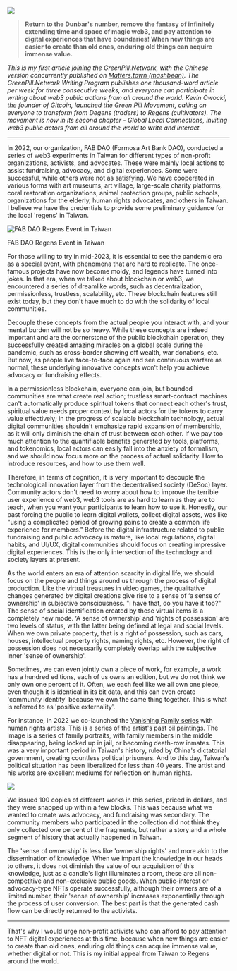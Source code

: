 ![](https://images.mirror-media.xyz/publication-images/pgLb29KH8eahwGfyDWj3y.png?height=625&width=1250)

> **Return to the Dunbar's number, remove the fantasy of infinitely extending time and space of magic web3, and pay attention to digital experiences that have boundaries! When new things are easier to create than old ones, enduring old things can acquire immense value.**

*This is my first article joining the GreenPill.Network, with the Chinese version concurrently published on [Matters.town (mashbean)](https://matters.town/@mashbean/402330-%E7%B6%A0%E8%97%A5%E4%B8%B8%E7%B6%B2%E7%B5%A11-%E5%9C%A8%E5%9C%B0%E7%B5%84%E7%B9%94%E7%99%BC%E8%A1%8Cnft%E6%9C%89%E4%BB%80%E9%BA%BC%E6%98%AF%E5%80%BC%E5%BE%97%E6%B3%A8%E6%84%8F%E7%9A%84%E4%BA%8B). The GreenPill.Network Writing Program publishes one thousand-word article per week for three consecutive weeks, and everyone can participate in writing about web3 public actions from all around the world. Kevin Owocki, the founder of Gitcoin, launched the Green Pill Movement, calling on everyone to transform from Degens (traders) to Regens (cultivators). The movement is now in its second chapter - Global Local Connections, inviting web3 public actors from all around the world to write and interact.*

* * *

In 2022, our organization, FAB DAO (Formosa Art Bank DAO), conducted a series of web3 experiments in Taiwan for different types of non-profit organizations, activists, and advocates. These were mainly local actions to assist fundraising, advocacy, and digital experiences. Some were successful, while others were not as satisfying. We have cooperated in various forms with art museums, art village, large-scale charity platforms, coral restoration organizations, animal protection groups, public schools, organizations for the elderly, human rights advocates, and others in Taiwan. I believe we have the credentials to provide some preliminary guidance for the local 'regens' in Taiwan.

![FAB DAO Regens Event in Taiwan](https://mirror.xyz/_next/image?url=https%3A%2F%2Fimages.mirror-media.xyz%2Fpublication-images%2Fy_mkfFLChYEeIRrF8-Fun.png&w=3840&q=75)

FAB DAO Regens Event in Taiwan

For those willing to try in mid-2023, it is essential to see the pandemic era as a special event, with phenomena that are hard to replicate. The once-famous projects have now become moldy, and legends have turned into jokes. In that era, when we talked about blockchain or web3, we encountered a series of dreamlike words, such as decentralization, permissionless, trustless, scalability, etc. These blockchain features still exist today, but they don't have much to do with the solidarity of local communities.

Decouple these concepts from the actual people you interact with, and your mental burden will not be so heavy. While these concepts are indeed important and are the cornerstone of the public blockchain operation, they successfully created amazing miracles on a global scale during the pandemic, such as cross-border showing off wealth, war donations, etc. But now, as people live face-to-face again and see continuous warfare as normal, these underlying innovative concepts won't help you achieve advocacy or fundraising effects.

In a permissionless blockchain, everyone can join, but bounded communities are what create real action; trustless smart-contract machines can't automatically produce spiritual tokens that connect each other's trust, spiritual value needs proper context by local actors for the tokens to carry value effectively; in the progress of scalable blockchain technology, actual digital communities shouldn't emphasize rapid expansion of membership, as it will only diminish the chain of trust between each other. If we pay too much attention to the quantifiable benefits generated by tools, platforms, and tokenomics, local actors can easily fall into the anxiety of formalism, and we should now focus more on the process of actual solidarity. How to introduce resources, and how to use them well.

Therefore, in terms of cognition, it is very important to decouple the technological innovation layer from the decentralised society (DeSoc) layer. Community actors don't need to worry about how to improve the terrible user experience of web3, web3 tools are as hard to learn as they are to teach, when you want your participants to learn how to use it. Honestly, our past forcing the public to learn digital wallets, collect digital assets, was like "using a complicated period of growing pains to create a common life experience for members." Before the digital infrastructure related to public fundraising and public advocacy is mature, like local regulations, digital habits, and UI/UX, digital communities should focus on creating impressive digital experiences. This is the only intersection of the technology and society layers at present.

As the world enters an era of attention scarcity in digital life, we should focus on the people and things around us through the process of digital production. Like the virtual treasures in video games, the qualitative changes generated by digital creations give rise to a sense of ‘a sense of ownership’ in subjective consciousness. "I have that, do you have it too?" The sense of social identification created by these virtual items is a completely new mode. ‘A sense of ownership’ and 'rights of possession' are two levels of status, with the latter being defined at legal and social levels. When we own private property, that is a right of possession, such as cars, houses, intellectual property rights, naming rights, etc. However, the right of possession does not necessarily completely overlap with the subjective inner 'sense of ownership'.

Sometimes, we can even jointly own a piece of work, for example, a work has a hundred editions, each of us owns an edition, but we do not think we only own one percent of it. Often, we each feel like we all own one piece, even though it is identical in its bit data, and this can even create 'community identity' because we own the same thing together. This is what is referred to as 'positive externality'.

For instance, in 2022 we co-launched the [Vanishing Family series](https://akaswap.com/tz/tz1faG4TTdY5kn3kokRaEMbVeKJUnucbyVQd) with human rights artists. This is a series of the artist's past oil paintings. The image is a series of family portraits, with family members in the middle disappearing, being locked up in jail, or becoming death-row inmates. This was a very important period in Taiwan's history, ruled by China's dictatorial government, creating countless political prisoners. And to this day, Taiwan's political situation has been liberalized for less than 40 years. The artist and his works are excellent mediums for reflection on human rights.

![](https://mirror.xyz/_next/image?url=https%3A%2F%2Fimages.mirror-media.xyz%2Fpublication-images%2FoXM4ZtmYQo-pTcfZB21o6.png&w=3840&q=75)

We issued 100 copies of different works in this series, priced in dollars, and they were snapped up within a few blocks. This was because what we wanted to create was advocacy, and fundraising was secondary. The community members who participated in the collection did not think they only collected one percent of the fragments, but rather a story and a whole segment of history that actually happened in Taiwan.

The 'sense of ownership' is less like 'ownership rights' and more akin to the dissemination of knowledge. When we impart the knowledge in our heads to others, it does not diminish the value of our acquisition of this knowledge, just as a candle's light illuminates a room, these are all non-competitive and non-exclusive public goods. When public-interest or advocacy-type NFTs operate successfully, although their owners are of a limited number, their 'sense of ownership' increases exponentially through the process of user conversion. The best part is that the generated cash flow can be directly returned to the activists.

* * *

That's why I would urge non-profit activists who can afford to pay attention to NFT digital experiences at this time, because when new things are easier to create than old ones, enduring old things can acquire immense value, whether digital or not. This is my initial appeal from Taiwan to Regens around the world.